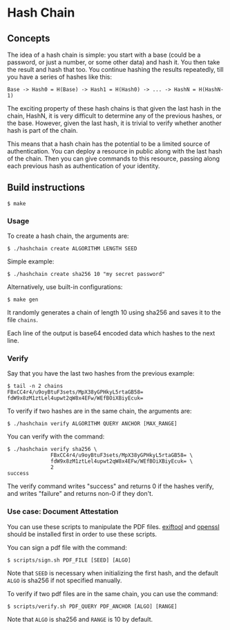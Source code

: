 # Hash Chain

## Concepts

The idea of a hash chain is simple: you start with a base (could be a
password, or just a number, or some other data) and hash it. You then take the
result and hash that too. You continue hashing the results repeatedly, till
you have a series of hashes like this:

    Base -> Hash0 = H(Base) -> Hash1 = H(Hash0) -> ... -> HashN = H(HashN-1)

The exciting property of these hash chains is that given the last hash in the
chain, HashN, it is very difficult to determine any of the previous hashes, or
the base. However, given the last hash, it is trivial to verify whether another
hash is part of the chain.

This means that a hash chain has the potential to be a limited source of
authentication. You can deploy a resource in public along with the last hash
of the chain. Then you can give commands to this resource, passing along each
previous hash as authentication of your identity.

## Build instructions
```shell
$ make
```

### Usage

To create a hash chain, the arguments are:
```shell
$ ./hashchain create ALGORITHM LENGTH SEED
```

Simple example:
```shell
$ ./hashchain create sha256 10 "my secret password"
```

Alternatively, use built-in configurations:
```shell
$ make gen
```

It randomly generates a chain of length 10 using sha256 and saves it to the
file `chains`.

Each line of the output is base64 encoded data which hashes to the next line.

### Verify

Say that you have the last two hashes from the previous example:
```shell
$ tail -n 2 chains
FBxCC4r4/u9oyBtuF3sets/MpX38yGPHkyL5rtaGB58=
fdW9x8zM1ztLel4upwt2qW8x4EFw/WEfBOiXBiyEcuk=
```

To verify if two hashes are in the same chain, the arguments are:
```shell
$ ./hashchain verify ALGORITHM QUERY ANCHOR [MAX_RANGE]
```

You can verify with the command:
```shell
$ ./hashchain verify sha256 \
              FBxCC4r4/u9oyBtuF3sets/MpX38yGPHkyL5rtaGB58= \
              fdW9x8zM1ztLel4upwt2qW8x4EFw/WEfBOiXBiyEcuk= \
              2
success
```

The verify command writes "success" and returns 0 if the hashes verify, and
writes "failure" and returns non-0 if they don't.

### Use case: Document Attestation
You can use these scripts to manipulate the PDF files. [exiftool](https://www.sno.phy.queensu.ca/~phil/exiftool/) and [openssl](https://www.openssl.org/) should be installed first in order to use these scripts.

You can sign a pdf file with the command:
```shell
$ scripts/sign.sh PDF_FILE [SEED] [ALGO]
```
Note that `SEED` is necessary when initializing the first hash, and the default `ALGO`  is sha256 if not specified manually.

To verify if two pdf files are in the same chain, you can use the command:
```shell
$ scripts/verify.sh PDF_QUERY PDF_ANCHOR [ALGO] [RANGE]
```
Note that `ALGO` is sha256 and `RANGE` is 10 by default.

